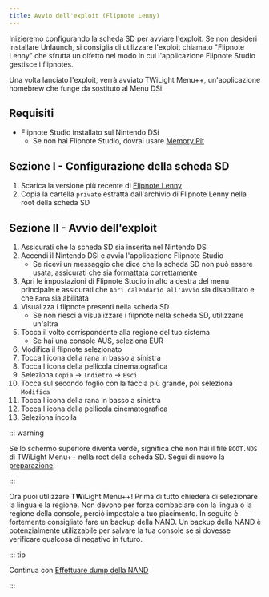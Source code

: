 ```yaml
---
title: Avvio dell'exploit (Flipnote Lenny)
---
```


Inizieremo configurando la scheda SD per avviare l'exploit. Se non desideri installare Unlaunch, si consiglia di utilizzare l'exploit chiamato "Flipnote Lenny" che sfrutta un difetto nel modo in cui l'applicazione Flipnote Studio gestisce i flipnotes.

Una volta lanciato l'exploit, verrà avviato TWiLight Menu++, un'applicazione homebrew che funge da sostituto al Menu DSi.


## Requisiti

- Flipnote Studio installato sul Nintendo DSi
   - Se non hai Flipnote Studio, dovrai usare [Memory Pit](launching-the-exploit.html)


## Sezione I - Configurazione della scheda SD

1. Scarica la versione più recente di [Flipnote Lenny](https://davejmurphy.com/%CD%A1-%CD%9C%CA%96-%CD%A1/)
1. Copia la cartella `private` estratta dall'archivio di Flipnote Lenny nella root della scheda SD


## Sezione II - Avvio dell'exploit

1. Assicurati che la scheda SD sia inserita nel Nintendo DSi
1. Accendi il Nintendo DSi e avvia l'applicazione Flipnote Studio
   - Se ricevi un messaggio che dice che la scheda SD non può essere usata, assicurati che sia [formattata correttamente](sd-card-setup.html)
1. Apri le impostazioni di Flipnote Studio in alto a destra del menu principale e assicurati che `Apri calendario all'avvio` sia disabilitato e che `Rana` sia abilitata
1. Visualizza i flipnote presenti nella scheda SD
   - Se non riesci a visualizzare i filpnote nella scheda SD, utilizzane un'altra
1. Tocca il volto corrispondente alla regione del tuo sistema
   - Se hai una console AUS, seleziona EUR
1. Modifica il flipnote selezionato
1. Tocca l'icona della rana in basso a sinistra
1. Tocca l'icona della pellicola cinematografica
1. Seleziona `Copia` -> `Indietro` -> `Esci`
1. Tocca sul secondo foglio con la faccia più grande, poi seleziona `Modifica`
1. Tocca l'icona della rana in basso a sinistra
1. Tocca l'icona della pellicola cinematografica
1. Seleziona incolla

::: warning

Se lo schermo superiore diventa verde, significa che non hai il file `BOOT.NDS` di TWiLight Menu++ nella root della scheda SD. Segui di nuovo la [preparazione](get-started.html#section-i-prep-work).

:::

Ora puoi utilizzare **TW**i**L**ight Menu++! Prima di tutto chiederà di selezionare la lingua e la regione. Non devono per forza combaciare con la lingua o la regione della console, perciò impostale a tuo piacimento. In seguito è fortemente consigliato fare un backup della NAND. Un backup della NAND è potenzialmente utilizzabile per salvare la tua console se si dovesse verificare qualcosa di negativo in futuro.

::: tip

Continua con [Effettuare dump della NAND](dumping-nand.html)

:::
